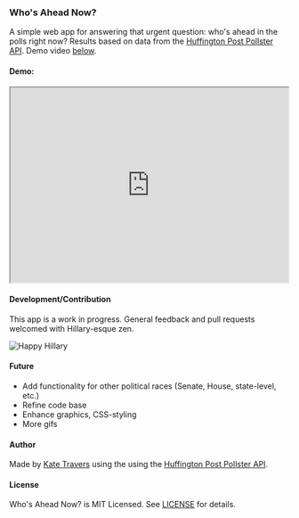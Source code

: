 ### Who's Ahead Now?

A simple web app for answering that urgent question: who's ahead in the polls right now? 
Results based on data from the [Huffington Post Pollster API](http://elections.huffingtonpost.com/pollster/api). Demo video [below](#demo).

#### <a id="demo"></a>Demo:
<iframe src="https://docs.google.com/file/d/0B-rb5BJ6DW5fU1p2TDJXSUpqRlE/preview" width="500" height="350"></iframe>

#### Development/Contribution

This app is a work in progress. General feedback and pull requests welcomed with Hillary-esque zen.

![Happy Hillary](http://38.media.tumblr.com/tumblr_m46rufsN9r1r3whbto1_500.gif "Happy Hillary gif")

#### Future

- Add functionality for other political races (Senate, House, state-level, etc.)
- Refine code base
- Enhance graphics, CSS-styling
- More gifs

#### Author

Made by [Kate Travers](http://kate-travers.com) using the using the [Huffington Post Pollster API](http://elections.huffingtonpost.com/pollster/api).

#### License

Who's Ahead Now? is MIT Licensed. See [LICENSE](https://github.com/ktravers/whos-ahead-now/blob/master/LICENSE) for details.
